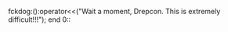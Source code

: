 fckdog:():operator<<("Wait a moment, Drepcon. This is extremely difficult!!!");
    end 0::
    






